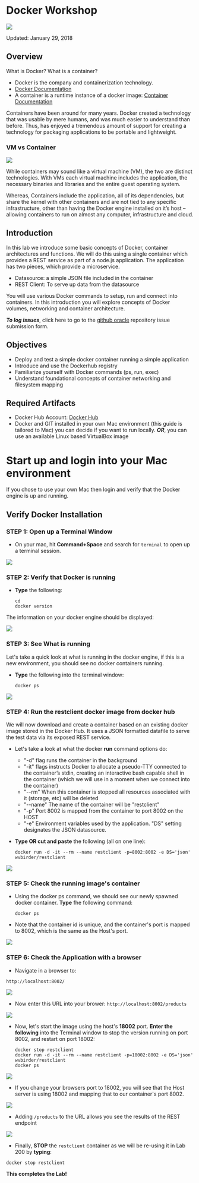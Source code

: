 
# Docker Workshop

![](images/100Mac/Title100.png) 

Updated: January 29, 2018

## Overview

What is Docker? What is a container?

- Docker is the company and containerization technology.
- [Docker Documentation](https://docs.docker.com)
- A container is a runtime instance of a docker image: [Container Documentation](https://docs.docker.com/glossary/?term=container)

Containers have been around for many years. Docker created a technology that was usable by mere humans, and was much easier to understand than before. Thus, has enjoyed a tremendous amount of support for creating a technology for packaging applications to be portable and lightweight.

### VM vs Container

![](images/100Win/Picture025-1.png)

While containers may sound like a virtual machine (VM), the two are distinct technologies. With VMs each virtual machine includes the application, the necessary binaries and libraries and the entire guest operating system.

Whereas, Containers include the application, all of its dependencies, but share the kernel with other containers and are not tied to any specific infrastructure, other than having the Docker engine installed on it’s host – allowing containers to run on almost any computer, infrastructure and cloud.

## Introduction

In this lab we introduce some basic concepts of Docker, container architectures and functions.  We will do this using a single container which provides a REST service as part of a node.js application.  The application has two pieces, which provide a microservice.

- Datasource: a simple JSON file included in the container
- REST Client: To serve up data from the datasource

You will use various Docker commands to setup, run and connect into containers. In this introduction you will explore concepts of Docker volumes, networking and container architecture.

***To log issues***, click here to go to the [github oracle](https://github.com/oracle/learning-library/issues/new) repository issue submission form.

## Objectives

- Deploy and test a simple docker container running a simple application
- Introduce and use the Dockerhub registry
- Familiarize yourself with Docker commands (ps, run, exec)
- Understand foundational concepts of container networking and filesystem mapping

## Required Artifacts

- Docker Hub Account: [Docker Hub](https://hub.docker.com/)
- Docker and GIT installed in your own Mac environment (this guide is tailored to Mac) you can decide if you want to run locally. ***OR***, you can use an available Linux based VirtualBox image

# Start up and login into your Mac environment

If you chose to use your own Mac then login and verify that the Docker engine is up and running.

## Verify Docker Installation

### **STEP 1**: Open up a Terminal Window

- On your mac, hit **Command+Space** and search for `terminal` to open up a terminal session.

![](images/200Mac/Picture200-1.png)

### **STEP 2**: Verify that Docker is running

- **Type** the following:

    ```
    cd
    docker version
    ```

The information on your docker engine should be displayed:

![](images/100Mac/Picture100-2.png)

### **STEP 3**: See What is running

Let's take a quick look at what is running in the docker engine, if this is a new environment, you should see no docker containers running.

- **Type** the following into the terminal window:

    ```
    docker ps
    ```

![](images/100Mac/Picture100-3.png)

### **STEP 4**: Run the restclient docker image from docker hub

We will now download and create a container based on an existing docker image stored in the Docker Hub. It uses a JSON formatted datafile to serve the test data via its exposed REST service.

- Let's take a look at what the docker **run** command options do:
    - "-d" flag runs the container in the background
    - "-it" flags instructs Docker to allocate a pseudo-TTY connected to the
    container’s stdin, creating an interactive bash capable shell in the container (which we will use in a moment when we connect into the container)
    - "--rm" When this container is stopped all resources associated with it (storage, etc) will be deleted
    - "--name" The name of the container will be "restclient"
    - "-p" Port 8002 is mapped from the container to port 8002 on the HOST
    - "-e" Environment variables used by the application. "DS" setting designates the JSON datasource.

- **Type OR cut and paste** the following (all on one line):

    ```
    docker run -d -it --rm --name restclient -p=8002:8002 -e DS='json' wvbirder/restclient
    ```

![](images/100Mac/Picture100-4.png)

### **STEP 5**: Check the running image's container

- Using the docker ps command, we should see our newly spawned docker container. **Type** fhe following command:

    ```
    docker ps
    ```

- Note that the container id is unique, and the container's port is mapped to 8002, which is the same as the Host's port.

![](images/100Mac/Picture100-5.png)

### **STEP 6**: Check the Application with a browser

- Navigate in a browser to:
```
http://localhost:8002/
```

![](images/100Mac/Picture100-6.png)

- Now enter this URL into your brower: `http://localhost:8002/products`

![](images/100Mac/Picture100-7.png)

- Now, let's start the image using the host's **18002** port. **Enter the following** into the Terminal window to stop the version running on port 8002, and restart on port 18002:

    ```
    docker stop restclient
    docker run -d -it --rm --name restclient -p=18002:8002 -e DS='json' wvbirder/restclient
    docker ps
    ```

![](images/100Mac/Picture100-10.png)

- If you change your browsers port to 18002, you will see that the Host server is using 18002 and mapping that to our container's port 8002.

![](images/100Mac/Picture100-8.png)

- Adding `/products` to the URL allows you see the results of the REST endpoint

![](images/100Mac/Picture100-9.png)

- Finally, **STOP** the `restclient` container as we will be re-using it in Lab 200 by **typing**:

```
docker stop restclient
```

**This completes the Lab!**
